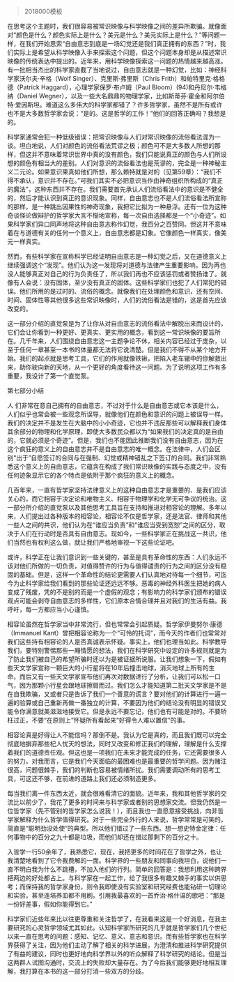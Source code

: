 # 
> 2018000模板


在思考这个主题时，我们很容易被常识映像与科学映像之间的差异所欺骗。就像面对“颜色是什么？颜色实际上是什么？美元是什么？美元实际上是什么？”等问题一样，在我们开始思索“自由意志到底是一场幻觉还是我们真正拥有的东西？”时，我们实际上是希望从科学映像入手来探索这个问题，但这个问题本身却是从描述常识映像的传统表达中提出的。近年来，用科学映像探索这一问题的热情越来越高涨。有一批相当杰出的科学家直截了当地说过，自由意志就是一种幻觉，比如：神经科学家沃尔夫·辛格（Wolf Singer）、克里斯·弗里斯（Chris Frith）和帕特里克·格格德（Patrick Haggard），心理学家保罗·布卢姆（Paul Bloom）(94)和丹尼尔·韦格纳（Daniel Wegner），以及一些大名鼎鼎的物理学家，比如斯蒂芬·霍金和阿尔伯特·爱因斯坦。难道这么多伟大的科学家都错了？许多哲学家，虽然不是所有或许也不是大多数哲学家会说：“是的。这是哲学的工作！”他们的回答正确吗？我想是的。

科学家通常会犯一种低级错误：把常识映像与人们对常识映像的流俗看法混为一谈。坦白地说，人们对颜色的流俗看法荒谬之极；颜色可不是大多数人所想的那样，但这并不意味着常识世界中真的没有颜色，我们只能说真正的颜色与人们所设想的颜色有相当大的差别。人们对意识的流俗看法也是荒谬的，完全是一种神秘主义二元论。如果意识果真如他们所想，那么赖特就是对的（见第59章）：“我们不得不承认，意识并不存在。”可我们其实不必把意识当作由神奇组织所构成的“真正的魔法”，这种东西并不存在。我们需要首先承认人们流俗看法中的意识是不健全的，然后才能认识到真正的意识现象。同样，自由意志也不是人们流俗看法所宣称的那样，是一种跳出因果性的神奇现象，我把它比拟为一种悬浮。还有一位为这种奇谈怪论做辩护的哲学家大言不惭地宣称，每一次自由选择都是一个“小奇迹”。如果科学家们异口同声地将这种自由意志称作幻觉，我百分之百赞同。但这并不意味着在与道德有关的任何一个意义上，自由意志都是幻象。它像颜色一样真实，像美元一样真实。

然而，有些科学家在宣称科学已经证明自由意志是一种幻觉之后，又在道德意义上继续强调这个“发现”。他们认为这一发现将对道德与法律产生重要影响，因为再也没人能够真正对自己的行为负责任了，所以我们再也不应该惩罚或者赞扬谁了。就像有人会说：没有固体，至少没有真正的固体。这些科学家们也犯了人们常犯的错误。他们所用的是过时的、流俗的概念。就像我们在处理颜色和意识，还有空间、时间、固体性等其他很多这些常识映像时，人们的流俗看法是错的，这是首先应该改变的。

这一部分介绍的直觉泵是为了让你从对自由意志的流俗看法中解脱出来而设计的，它们会让你看到一种更好、更真实、更实用的概念，看到这一常识映像的要旨所在。几千年来，人们围绕自由意志这一主题争论不休，相关内容已经过于庞杂，以至于任何一章甚至一本书的体量都无法将它说清楚。但是我们不得不从某个地方开始。我们的起点就是思考工具，它们的作用就像铁锹，把陷入老车辙中的你解救出来，助你驶向新的天地，从一个更好的角度看待这一问题。为了说明这项工作有多重要，我设计了第一个直觉泵。



第七部分小结


人 们非常在意自己拥有的自由意志，不过对于什么是自由意志或它本该是什么，人们似乎也常会被一些观念所误导，就像他们在颜色和意识的问题上被误导一样。我们的决定并不是发生在大脑中的小小奇迹，它也并不违反那些可以解释我们身体其余部分的物理和化学原理，即使大多数民众都以为“如果我们的决定真的是自由的，它就必须是个奇迹”。但是，我们也不能因此推断我们没有自由意志，因为在这个疯狂的意义上的自由意志并不是自由意志的唯一概念。在法律中，人们会区别“出于”自愿签订的合同与在强制、幻觉或精神错乱之下签订的合同。我们非常熟悉这个意义上的自由意志，它蕴含在构成了我们常识映像的实践与态度之中，没有任何迹象显示它的各个特点是依附于那个疯狂的意义上的概念。

几百年来，一直有哲学家坚持法律意义上的这种自由意志才是重要的、是我们应该关心的，而它相容于决定论和唯物主义、相容于物理学和化学无可争议的统治。这一部分所介绍的直觉泵以及其他思考工具旨在支持和推进对相容论的理解。多年以来，人们提出过各种版本的相容论，相容论不仅是哲学家，还是法官、律师和其他一些人之间的共识，他们认为在“谁应当负责”和“谁应当受到宽恕”之间的区分，取决于人们在行动时是否具有自由意志。现如今，一些科学家正在挑战这一共识，他们当然也有权利这么做，就让我们严格地审视一下这些论证吧。

或许，科学正在让我们意识到一些关键的，甚至是具有革命性的东西：人们永远不该对他们所做的一切负责，对值得赞许的行为与值得谴责的行为之间的区分没有稳固的基础。但是，这样一个革命性的结论更需要人们认真地对待每一个细节，可迄今为止科学家给我们看到的那些论证还远远不够。恶毒的神经外科医生把她的病人变成了残废，凭的不是别的而是一个虚假的观念；有影响力的科学家们颁布的错误观点可能会剥夺自由意志的多样性，它们原本合情合理并且对我们的生活有益。我呼吁，每一方都应当小心谨慎。

相容论虽然在哲学家当中非常流行，但也常常会引起质疑。哲学家伊曼努尔·康德（Immanuel Kant）曾把相容论称为一个“可怜的托词”，而今天的作者们也常常对我们这些持有相容论的人是否真诚表示怀疑。事实上，他们也理当如此。科学教导我们，要特别警惕那些一厢情愿的想法，我们在科学研究中设定的许多规则就是为了防止我们被自己的希望所骗时还以为是被证据所说服。让我们想象一下，假如有些天文学家宣称一颗巨大的小行星将在10年后撞击地球，消灭地球上所有的生命，而后又有一些天文学家宣布他们再次对数据进行了分析，让我们可以松一口气，因为那颗小行星会跟地球擦肩而过。我们怎么才能知道第二批天文学家是不是在自我欺骗，又或者只是告诉了我们一个善意的谎言？要对他们的计算进行一遍一遍的验算或自己重新再做一番独立的计算，不要因为他们的结论没有明显的错误又能令你满意就美滋滋地接受它。但是永远不要忘记，他们也有可能是对的。不要矫枉过正，不要“在原则上”怀疑所有看起来“好得令人难以置信”的事。

相容论真是好得让人不能信吗？那倒不是。我认为它是真的，而且我们既可以完全彻底地摒弃那些杞人忧天的想法，同时又改变和修正我们的理解，理解是什么支撑着我们的道德责任观。但这也是一项我们在未来才能完成的任务，它还需要很多人的努力。对我而言，它是我们今天面临的最困难也是最重要的哲学问题。因为赌注很高，问题很棘手，我们的判断也容易被情绪所扰。我们需要调动所有的思考工具，可这还不够，在前进的道路上我们还必须制造更多。





每当我们离一件东西太近，就会很难看清它的面貌。近年来，我和其他哲学家的交流比以前少了，我花了更多的时间来与科学家或者别的思想家交流。但我仍然是一位哲学家（先不管别的哲学家怎么说我！），而且我也一直愿意接受挑战，向非哲学家解释为什么哲学值得研究。对于一些完全外行的人来说，哲学常常是可笑的，简直是“聪明劲没处使”的典型。所以他们错过了一些东西。想一想史特金定律：任何事物中的百分之九十都是垃圾，而他们却还在错过那剩下的百分之十。

入哲学一行50余年了，我熟悉它，现在，我把更多的时间花在了哲学之外，也让我清楚地看到了它令我费解的一面。科学界的一些朋友和同事向我坦白，说他们一直不明白我为什么不跳槽，不加入他们的行列。简单的回答是：我想利用这种跨界把两边的好处都占上。与科学家在一起工作，给了我很多有趣又棘手的事实以供思考；而保持我的哲学家身份，则令我即使没有实验室和研究经费也能钻研一切理论和实验，甚至连培养皿都不用刷。引用我最喜欢的一首乔治·格什温的歌吧：“那是一份好差事，假如你能得到它。”

科学家们近些年来比以往更尊重和关注哲学了，在我看来这是一个好消息，在我主要研究的心灵哲学领域尤其如此。认知科学家所研究的几乎就是哲学家们几个世纪以来一直在思考的问题：感知、记忆、意义、意志和意识。而有些哲学家也在科学界获得了关注，因为他们主动了解了相关的科学进展，为澄清和推进科学研究提供了有益的建议，同时也更好地向科学界以外的听众解释了科学研究的结论。但是当这两群人试图沟通时，交流上的失败却大量存在。为了今后我们能够更好地相互理解，我打算在本书的这一部分打消一些双方的分歧。




